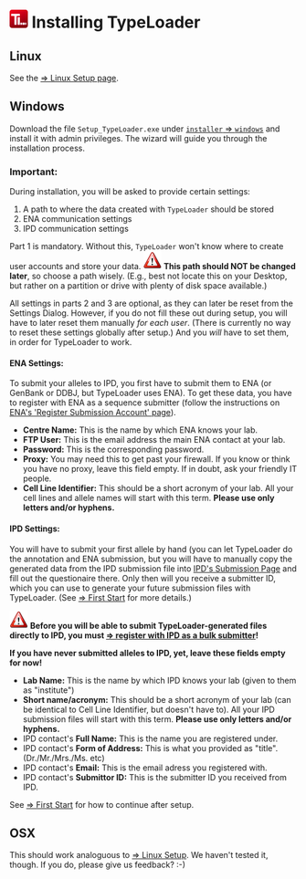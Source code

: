 # ![Icon](images/TypeLoader_32.png) Installing TypeLoader

## Linux ##
See the [=> Linux Setup page](setup_linux.md).

## Windows ##
Download the file `Setup_TypeLoader.exe` under [`installer` => `windows`](https://github.com/DKMS-LSL/typeloader/tree/master/installer/windows) and install it with admin privileges. The wizard will guide you through the installation process.

### Important:

During installation, you will be asked to provide certain settings:

1. A path to where the data created with ``TypeLoader`` should be stored 
2. ENA communication settings
3. IPD communication settings

Part 1 is mandatory. Without this, ``TypeLoader`` won't know where to create user accounts and store your data. 
![important](images/icon_important.png) **This path should NOT be changed later**, so choose a path wisely. (E.g., best not locate this on your Desktop, but rather on a partition or drive with plenty of disk space available.) 

All settings in parts 2 and 3 are optional, as they can later be reset from the Settings Dialog. However, if you do not fill these out during setup, you will have to later reset them manually *for each user*. (There is currently no way to reset these settings globally after setup.) And you *will* have to set them, in order for TypeLoader to work.

#### ENA Settings:

To submit your alleles to IPD, you first have to submit them to ENA (or GenBank or DDBJ, but TypeLoader uses ENA). To get these data, you have to register with ENA as a sequence submitter (follow the instructions on [ENA's 'Register Submission Account' page](https://ena-docs.readthedocs.io/en/latest/reg_01.html)).

 * **Centre Name:** This is the name by which ENA knows your lab.
 * **FTP User:** This is the email address the main ENA contact at your lab.
 * **Password:** This is the corresponding password.
 * **Proxy:** You may need this to get past your firewall. If you know or think you have no proxy, leave this field empty. If in doubt, ask your friendly IT people. 
 * **Cell Line Identifier:** This should be a short acronym of your lab. All your cell lines and allele names will start with this term. **Please use only letters and/or hyphens.**

#### IPD Settings:
You will have to submit your first allele by hand (you can let TypeLoader do the annotation and ENA submission, but you will have to manually copy the generated data from the IPD submission file into [IPD's Submission Page](https://www.ebi.ac.uk/ipd/imgt/hla/subs/submit.html) and fill out the questionaire there. Only then will you receive a submitter ID, which you can use to generate your future submission files with TypeLoader. (See [=> First Start](first_start.md) for more details.)

![important](images/icon_important.png) **Before you will be able to submit TypeLoader-generated files directly to IPD, you must [=> register with IPD as a bulk submitter](ipd.md)!**

**If you have never submitted alleles to IPD, yet, leave these fields empty for now!**

 * **Lab Name:** This is the name by which IPD knows your lab (given to them as "institute")
 * **Short name/acronym:** This should be a short acronym of your lab (can be identical to Cell Line Identifier, but doesn't have to). All your IPD submission files will start with this term. **Please use only letters and/or hyphens.**
 * IPD contact's **Full Name:** This is the name you are registered under.
 * IPD contact's **Form of Address:** This is what you provided as "title". (Dr./Mr./Mrs./Ms. etc)
 * IPD contact's **Email:** This is the email adress you registered with.
 * IPD contact's **Submittor ID:** This is the submitter ID you received from IPD.

See [=> First Start](first_start.md) for how to continue after setup.

## OSX ##
This should work analoguous to [=> Linux Setup](setup_linux.md). We haven't tested it, though. If you do, please give us feedback? :-)